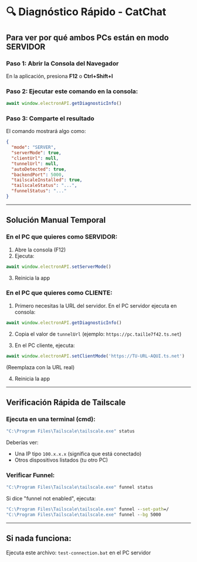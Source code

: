 # 🔍 Diagnóstico Rápido - CatChat

## Para ver por qué ambos PCs están en modo SERVIDOR

### Paso 1: Abrir la Consola del Navegador

En la aplicación, presiona **F12** o **Ctrl+Shift+I**

### Paso 2: Ejecutar este comando en la consola:

```javascript
await window.electronAPI.getDiagnosticInfo()
```

### Paso 3: Comparte el resultado

El comando mostrará algo como:

```json
{
  "mode": "SERVER",
  "serverMode": true,
  "clientUrl": null,
  "tunnelUrl": null,
  "autoDetected": true,
  "backendPort": 5000,
  "tailscaleInstalled": true,
  "tailscaleStatus": "...",
  "funnelStatus": "..."
}
```

---

## Solución Manual Temporal

### En el PC que quieres como SERVIDOR:

1. Abre la consola (F12)
2. Ejecuta:
```javascript
await window.electronAPI.setServerMode()
```
3. Reinicia la app

### En el PC que quieres como CLIENTE:

1. Primero necesitas la URL del servidor. En el PC servidor ejecuta en consola:
```javascript
await window.electronAPI.getDiagnosticInfo()
```
2. Copia el valor de `tunnelUrl` (ejemplo: `https://pc.tail1e7f42.ts.net`)

3. En el PC cliente, ejecuta:
```javascript
await window.electronAPI.setClientMode('https://TU-URL-AQUI.ts.net')
```
(Reemplaza con la URL real)

4. Reinicia la app

---

## Verificación Rápida de Tailscale

### Ejecuta en una terminal (cmd):

```cmd
"C:\Program Files\Tailscale\tailscale.exe" status
```

Deberías ver:
- Una IP tipo `100.x.x.x` (significa que está conectado)
- Otros dispositivos listados (tu otro PC)

### Verificar Funnel:

```cmd
"C:\Program Files\Tailscale\tailscale.exe" funnel status
```

Si dice "funnel not enabled", ejecuta:

```cmd
"C:\Program Files\Tailscale\tailscale.exe" funnel --set-path=/
"C:\Program Files\Tailscale\tailscale.exe" funnel --bg 5000
```

---

## Si nada funciona:

Ejecuta este archivo: `test-connection.bat` en el PC servidor
